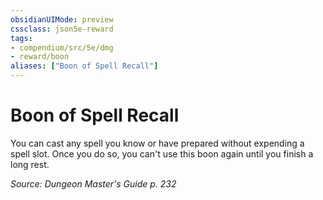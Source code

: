 ```yaml
---
obsidianUIMode: preview
cssclass: json5e-reward
tags:
- compendium/src/5e/dmg
- reward/boon
aliases: ["Boon of Spell Recall"]
---
```

# Boon of Spell Recall

You can cast any spell you know or have prepared without expending a spell slot. Once you do so, you can't use this boon again until you finish a long rest.

*Source: Dungeon Master's Guide p. 232*